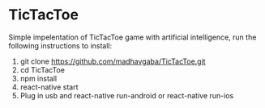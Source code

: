 # TicTacToe

Simple impelentation of TicTacToe game with artificial intelligence, run the following instructions to install:

1. git clone https://github.com/madhavgaba/TicTacToe.git  
2. cd TicTacToe  
3. npm install  
4. react-native start  
5. Plug in usb and react-native run-android or react-native run-ios  
